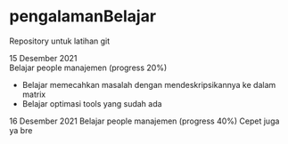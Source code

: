 # pengalamanBelajar
Repository untuk latihan git

15 Desember 2021 <br>
Belajar people manajemen (progress 20%)
  * Belajar memecahkan masalah dengan mendeskripsikannya ke dalam matrix
  * Belajar optimasi tools yang sudah ada


16 Desember 2021
Belajar people manajemen (progress 40%)
Cepet juga ya bre
